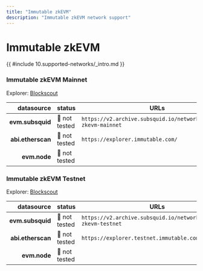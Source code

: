 ```yaml
---
title: "Immutable zkEVM"
description: "Immutable zkEVM network support"
---
```


<!-- markdownlint-disable single-h1 heading-increment no-inline-html -->

# Immutable zkEVM

{{ #include 10.supported-networks/_intro.md }}

### Immutable zkEVM Mainnet

Explorer: [Blockscout](https://explorer.immutable.com/)

|        datasource | status        | URLs                                                             |
| -----------------:|:------------- | ---------------------------------------------------------------- |
|  **evm.subsquid** | 🤔 not tested | `https://v2.archive.subsquid.io/network/immutable-zkevm-mainnet` |
| **abi.etherscan** | 🤔 not tested | `https://explorer.immutable.com/`                                |
|      **evm.node** | 🤔 not tested |                                                                  |

### Immutable zkEVM Testnet

Explorer: [Blockscout](https://explorer.testnet.immutable.com/)

|        datasource | status        | URLs                                                             |
| -----------------:|:------------- | ---------------------------------------------------------------- |
|  **evm.subsquid** | 🤔 not tested | `https://v2.archive.subsquid.io/network/immutable-zkevm-testnet` |
| **abi.etherscan** | 🤔 not tested | `https://explorer.testnet.immutable.com/api`                     |
|      **evm.node** | 🤔 not tested |                                                                  |
